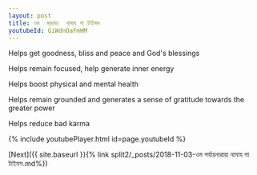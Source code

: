 ```yaml
---
layout: post
title: ওম  মাদ্রাভ্য  নামায গা টাইমস
youtubeId: GiWdnOaFmHM
---
```

 
 
Helps get goodness, bliss and peace and God's blessings
 
Helps remain focused, help generate inner energy 
 
Helps boost physical and mental health 
 
Helps remain grounded and generates a sense of gratitude towards the greater power 
 
Helps reduce bad karma
 
 
 
 


{% include youtubePlayer.html id=page.youtubeId %}
 
[Next]({{ site.baseurl }}{% link  split2/_posts/2018-11-03-ওম পর্যায়নারায়া নামায গা টাইমস.md%})
 
